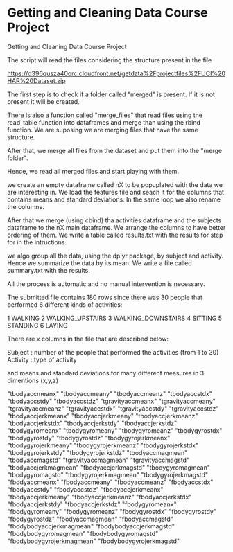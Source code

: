 # Getting and Cleaning Data Course Project
Getting and Cleaning Data Course Project

The script will read the files considering the structure present in the file

https://d396qusza40orc.cloudfront.net/getdata%2Fprojectfiles%2FUCI%20HAR%20Dataset.zip

The first step is to check if a folder called "merged" is present. If it is not present it will be created.

There is also a function called "merge_files" that read files using the read_table function into dataframes and merge than using the rbind function. We are suposing we are merging files that have the same structure.

After that, we merge all files from the dataset and put them into the "merge folder".

Hence, we read all merged files and start playing with them.

we create an empty dataframe called nX to be popuplated with the data we are interesting in. We load the features file and seach it for the columns that contains means and standard deviations. In the same loop we also rename the columns.

After that we merge (using cbind) tha activities dataframe and the subjects dataframe to the nX main dataframe. We arrange the columns to have better ordering of them. We write a table called results.txt with the results for step for in the intructions.

we algo group all the data, using the dplyr package, by subject and activity. Hence we summarize the data by its mean. We write a file called summary.txt with the results.

All the process is automatic and no manual intervention is necessary.

The submitted file contains 180 rows since there was 30 people that performed 6 different kinds of activities:

1 WALKING
2 WALKING_UPSTAIRS
3 WALKING_DOWNSTAIRS
4 SITTING
5 STANDING
6 LAYING

There are x columns in the file that are described below:

Subject : number of the people that performed the activities (from 1 to 30)
Activity : type of activity

and means and standard deviations for many different measures in 3 dimentions (x,y,z)

"tbodyaccmeanx"
"tbodyaccmeany"
"tbodyaccmeanz"
"tbodyaccstdx"
"tbodyaccstdy"
"tbodyaccstdz"
"tgravityaccmeanx"
"tgravityaccmeany"
"tgravityaccmeanz"
"tgravityaccstdx"
"tgravityaccstdy"
"tgravityaccstdz"
"tbodyaccjerkmeanx"
"tbodyaccjerkmeany"
"tbodyaccjerkmeanz"
"tbodyaccjerkstdx"
"tbodyaccjerkstdy"
"tbodyaccjerkstdz"
"tbodygyromeanx"
"tbodygyromeany"
"tbodygyromeanz"
"tbodygyrostdx"
"tbodygyrostdy"
"tbodygyrostdz"
"tbodygyrojerkmeanx"
"tbodygyrojerkmeany"
"tbodygyrojerkmeanz"
"tbodygyrojerkstdx"
"tbodygyrojerkstdy"
"tbodygyrojerkstdz"
"tbodyaccmagmean"
"tbodyaccmagstd"
"tgravityaccmagmean"
"tgravityaccmagstd"
"tbodyaccjerkmagmean"
"tbodyaccjerkmagstd"
"tbodygyromagmean"
"tbodygyromagstd"
"tbodygyrojerkmagmean"
"tbodygyrojerkmagstd"
"fbodyaccmeanx"
"fbodyaccmeany"
"fbodyaccmeanz"
"fbodyaccstdx"
"fbodyaccstdy"
"fbodyaccstdz" 
"fbodyaccjerkmeanx"
"fbodyaccjerkmeany"
"fbodyaccjerkmeanz"
"fbodyaccjerkstdx"
"fbodyaccjerkstdy"
"fbodyaccjerkstdz"
"fbodygyromeanx"
"fbodygyromeany"
"fbodygyromeanz"
"fbodygyrostdx"
"fbodygyrostdy"
"fbodygyrostdz"
"fbodyaccmagmean"
"fbodyaccmagstd"
"fbodybodyaccjerkmagmean"
"fbodybodyaccjerkmagstd"
"fbodybodygyromagmean"
"fbodybodygyromagstd"
"fbodybodygyrojerkmagmean"
"fbodybodygyrojerkmagstd"
